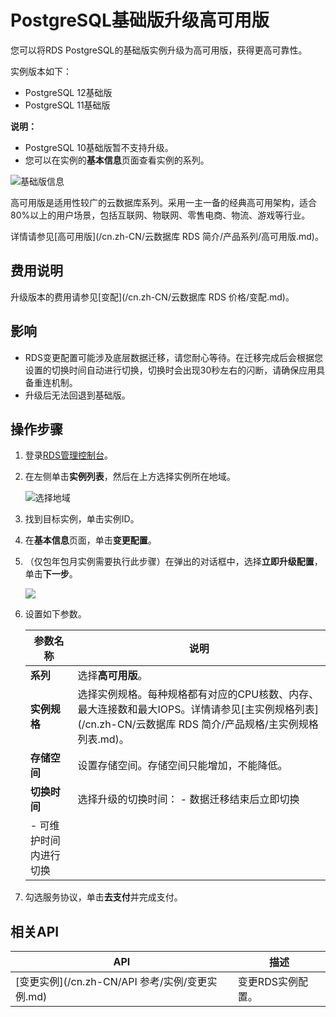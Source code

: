 # PostgreSQL基础版升级高可用版

您可以将RDS PostgreSQL的基础版实例升级为高可用版，获得更高可靠性。

实例版本如下：

-   PostgreSQL 12基础版
-   PostgreSQL 11基础版

**说明：**

-   PostgreSQL 10基础版暂不支持升级。
-   您可以在实例的**基本信息**页面查看实例的系列。

![基础版信息](https://static-aliyun-doc.oss-accelerate.aliyuncs.com/assets/img/zh-CN/3013729951/p65912.png)

高可用版是适用性较广的云数据库系列。采用一主一备的经典高可用架构，适合80%以上的用户场景，包括互联网、物联网、零售电商、物流、游戏等行业。

详情请参见[高可用版](/cn.zh-CN/云数据库 RDS 简介/产品系列/高可用版.md)。

## 费用说明

升级版本的费用请参见[变配](/cn.zh-CN/云数据库 RDS 价格/变配.md)。

## 影响

-   RDS变更配置可能涉及底层数据迁移，请您耐心等待。在迁移完成后会根据您设置的切换时间自动进行切换，切换时会出现30秒左右的闪断，请确保应用具备重连机制。
-   升级后无法回退到基础版。

## 操作步骤

1.  登录[RDS管理控制台](https://rds.console.aliyun.com/)。

2.  在左侧单击**实例列表**，然后在上方选择实例所在地域。

    ![选择地域](https://static-aliyun-doc.oss-accelerate.aliyuncs.com/assets/img/zh-CN/3074469951/p36543.png)

3.  找到目标实例，单击实例ID。

4.  在**基本信息**页面，单击**变更配置**。

5.  （仅包年包月实例需要执行此步骤）在弹出的对话框中，选择**立即升级配置**，单击**下一步**。

    ![](https://static-aliyun-doc.oss-accelerate.aliyuncs.com/assets/img/zh-CN/8757626061/p65915.png)

6.  设置如下参数。

    |参数名称|说明|
    |----|--|
    |**系列**|选择**高可用版**。|
    |**实例规格**|选择实例规格。每种规格都有对应的CPU核数、内存、最大连接数和最大IOPS。详情请参见[主实例规格列表](/cn.zh-CN/云数据库 RDS 简介/产品规格/主实例规格列表.md)。|
    |**存储空间**|设置存储空间。存储空间只能增加，不能降低。|
    |**切换时间**|选择升级的切换时间：     -   数据迁移结束后立即切换
    -   可维护时间内进行切换 |

7.  勾选服务协议，单击**去支付**并完成支付。


## 相关API

|API|描述|
|---|--|
|[变更实例](/cn.zh-CN/API 参考/实例/变更实例.md)|变更RDS实例配置。|

